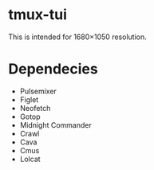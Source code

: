 # tmux-tui
This is intended for 1680×1050 resolution.

# Dependecies
* Pulsemixer
* Figlet
* Neofetch
* Gotop
* Midnight Commander
* Crawl
* Cava
* Cmus
* Lolcat
